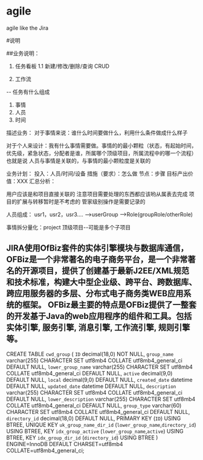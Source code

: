 # agile
agile like the Jira

#说明

##业务说明：
1. 任务看板
1.1 新建/修改/删除/查询 CRUD

2. 工作流


--
任务有什么组成
1. 事情  
2. 人员
3. 时间

描述业务：
对于事情来说：谁什么时间要做什么，利用什么条件做成什么样子


对于个人来设计：我有什么事情需要做。事情的的最小颗粒（状态，有起始时间，优先级，紧急状态，分配者是谁，所属哪个顶级项目，所属流程中的哪一个流程）
也就是说 人员与事情是关联的，与事情的最小颗粒度是关联的

业务计划：
投入：人员/时间/设备
措施（要求）：怎么做
节点：步骤
目标产出价值：XXX
汇总分析：



用户应该是和项目直接关联的
注意项目需要处理的东西都应该哟从属表去完成
项目的扩展与转移暂时是不考虑的
管家级别操作是需要记录的


人员组成： 
usr1，usr2，usr3.... -->userGroup -->Role(groupRole/otherRole)

事情拆分量化：project
顶级项目--可能是多个子项目 


JIRA使用OfBiz套件的实体引擎模块与数据库通信，OFBiz是一个非常著名的电子商务平台，是一个非常著名的开源项目，提供了创建基于最新J2EE/XML规范和技术标准，构建大中型企业级、跨平台、跨数据库、跨应用服务器的多层、分布式电子商务类WEB应用系统的框架。 OFBiz最主要的特点是OFBiz提供了一整套的开发基于Java的web应用程序的组件和工具。包括实体引擎, 服务引擎, 消息引擎, 工作流引擎, 规则引擎等。
--------------------- 


CREATE TABLE `cwd_group` (
  `ID` decimal(18,0) NOT NULL,
  `group_name` varchar(255) CHARACTER SET utf8mb4 COLLATE utf8mb4_general_ci DEFAULT NULL,
  `lower_group_name` varchar(255) CHARACTER SET utf8mb4 COLLATE utf8mb4_general_ci DEFAULT NULL,
  `active` decimal(9,0) DEFAULT NULL,
  `local` decimal(9,0) DEFAULT NULL,
  `created_date` datetime DEFAULT NULL,
  `updated_date` datetime DEFAULT NULL,
  `description` varchar(255) CHARACTER SET utf8mb4 COLLATE utf8mb4_general_ci DEFAULT NULL,
  `lower_description` varchar(255) CHARACTER SET utf8mb4 COLLATE utf8mb4_general_ci DEFAULT NULL,
  `group_type` varchar(60) CHARACTER SET utf8mb4 COLLATE utf8mb4_general_ci DEFAULT NULL,
  `directory_id` decimal(18,0) DEFAULT NULL,
  PRIMARY KEY (`ID`) USING BTREE,
  UNIQUE KEY `uk_group_name_dir_id` (`lower_group_name`,`directory_id`) USING BTREE,
  KEY `idx_group_active` (`lower_group_name`,`active`) USING BTREE,
  KEY `idx_group_dir_id` (`directory_id`) USING BTREE
) ENGINE=InnoDB DEFAULT CHARSET=utf8mb4 COLLATE=utf8mb4_general_ci;
